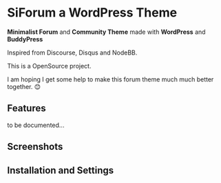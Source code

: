 # SiForum a WordPress Theme
**Minimalist Forum** and **Community Theme** made with **WordPress** and **BuddyPress**

Inspired from Discourse, Disqus and NodeBB.

This is a OpenSource project. 

I am hoping I get some help to make this forum theme much much better together. 😊


## Features

to be documented...

## Screenshots



## Installation and Settings
 
